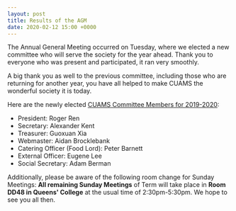 ```yaml
---
layout: post
title: Results of the AGM
date: 2020-02-12 15:00 +0000
---
```

The Annual General Meeting occurred on Tuesday, where we elected a new committee who will serve the society for the year ahead. Thank you to everyone who was present and participated, it ran very smoothly.

A big thank you as well to the previous committee, including those who are returning for another year, you have all helped to make CUAMS the wonderful society it is today.

Here are the newly elected [CUAMS Committee Members for 2019-2020](/assets/images/posts/committee_2019-2020.jpg):

- President: Roger Ren
- Secretary: Alexander Kent
- Treasurer: Guoxuan Xia
- Webmaster: Aidan Brocklebank
- Catering Officer (Food Lord): Peter Barnett
- External Officer: Eugene Lee
- Social Secretary: Adam Berman

Additionally, please be aware of the following room change for Sunday Meetings: **All remaining Sunday Meetings** of Term will take place in **Room DD48 in Queens' College** at the usual time of 2:30pm-5:30pm. We hope to see you all then.


